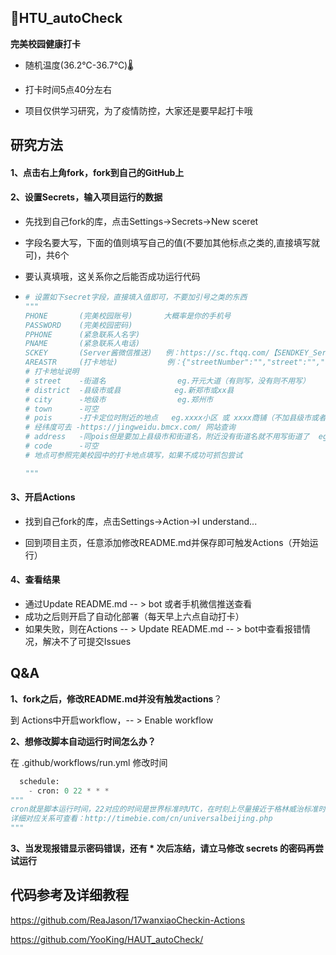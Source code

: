 ## 🌈HTU_autoCheck

**完美校园健康打卡**

- 随机温度(36.2℃-36.7℃)🌡
- 打卡时间5点40分左右

- 项目仅供学习研究，为了疫情防控，大家还是要早起打卡哦

## 研究方法

#### 1、点击右上角fork，fork到自己的GitHub上

#### 2、设置Secrets，输入项目运行的数据

- 先找到自己fork的库，点击Settings->Secrets->New sceret

- 字段名要大写，下面的值则填写自己的值(不要加其他标点之类的,直接填写就可)，共6个

- 要认真填哦，这关系你之后能否成功运行代码

- ```python
  # 设置如下secret字段，直接填入值即可，不要加引号之类的东西
  """
  PHONE       (完美校园账号)       大概率是你的手机号
  PASSWORD    (完美校园密码)
  PPHONE      (紧急联系人名字)
  PNAME       (紧急联系人电话)
  SCKEY       (Server酱微信推送)   例：https://sc.ftqq.com/【SENDKEY_Server酱的密匙】.send
  AREASTR     (打卡地址)           例：{"streetNumber":"","street":"","district":"","city":"郑州市","province":"河南省","town":"","pois":"xxxx","lng":经度,"lat":纬度,"address":"新郑市双湖大道居易·国际城北区","text":"河南省-郑州市","code":""}
  # 打卡地址说明
  # street    -街道名                eg.开元大道（有则写，没有则不用写）
  # district  -县级市或县            eg.新郑市或xx县
  # city      -地级市                eg.郑州市
  # town      -可空
  # pois      -打卡定位时附近的地点   eg.xxxx小区 或 xxxx商铺（不加县级市或者县）
  # 经纬度可去 -https://jingweidu.bmcx.com/ 网站查询
  # address   -同pois但是要加上县级市和街道名，附近没有街道名就不用写街道了  eg.新郑市双湖大道居易·国际城北区
  # code      -可空
  # 地点可参照完美校园中的打卡地点填写，如果不成功可抓包尝试
  
  """
  ```

#### 3、开启Actions

- 找到自己fork的库，点击Settings->Action->I understand...

- 回到项目主页，任意添加修改README.md并保存即可触发Actions（开始运行）

#### 4、查看结果

- 通过Update README.md -- > bot  或者手机微信推送查看
- 成功之后则开启了自动化部署（每天早上六点自动打卡）
- 如果失败，则在Actions -- > Update README.md -- > bot中查看报错情况，解决不了可提交Issues



## Q&A

**1、fork之后，修改README.md并没有触发actions**？

到 Actions中开启workflow，-- > Enable workflow

**2、想修改脚本自动运行时间怎么办？**

在 .github/workflows/run.yml 修改时间

```python
  schedule:
    - cron: 0 22 * * *
"""
cron就是脚本运行时间，22对应的时间是世界标准时UTC，在时刻上尽量接近于格林威治标准时间，22对应北京时间早上六点
详细对应关系可查看：http://timebie.com/cn/universalbeijing.php
"""
```

**3、当发现报错显示密码错误，还有 * 次后冻结，请立马修改 secrets 的密码再尝试运行**



## 代码参考及详细教程

https://github.com/ReaJason/17wanxiaoCheckin-Actions

https://github.com/YooKing/HAUT_autoCheck/
